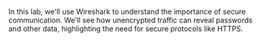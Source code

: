 In this lab, we'll use Wireshark to understand the importance of secure communication. We'll see how unencrypted traffic can reveal passwords and other data, highlighting the need for secure protocols like HTTPS.
